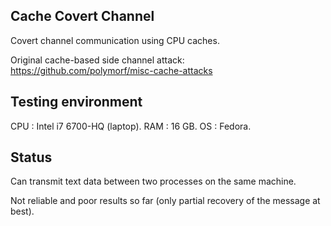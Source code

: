 Cache Covert Channel
--------------------

Covert channel communication using CPU caches.

Original cache-based side channel attack: https://github.com/polymorf/misc-cache-attacks

Testing environment
-------------------

CPU : Intel i7 6700-HQ (laptop).
RAM : 16 GB.
OS  : Fedora.

Status
------

Can transmit text data between two processes on the same machine.

Not reliable and poor results so far (only partial recovery of the message at
best).
